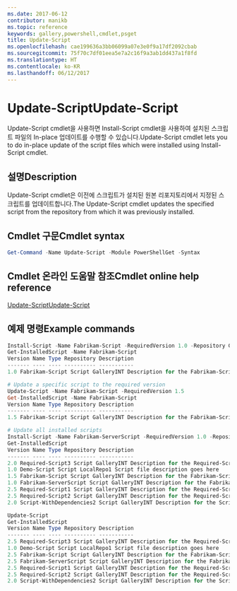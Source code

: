 ```yaml
---
ms.date: 2017-06-12
contributor: manikb
ms.topic: reference
keywords: gallery,powershell,cmdlet,psget
title: Update-Script
ms.openlocfilehash: cae199636a3bb06099a07e3e0f9a17df2092cbab
ms.sourcegitcommit: 75f70c7df01eea5e7a2c16f9a3ab1dd437a1f8fd
ms.translationtype: HT
ms.contentlocale: ko-KR
ms.lasthandoff: 06/12/2017
---
```

# <a name="update-script"></a><span data-ttu-id="b9567-103">Update-Script</span><span class="sxs-lookup"><span data-stu-id="b9567-103">Update-Script</span></span>

<span data-ttu-id="b9567-104">Update-Script cmdlet을 사용하면 Install-Script cmdlet을 사용하여 설치된 스크립트 파일의 In-place 업데이트를 수행할 수 있습니다.</span><span class="sxs-lookup"><span data-stu-id="b9567-104">Update-Script cmdlet lets you to do in-place update of the script files which were installed using Install-Script cmdlet.</span></span>

## <a name="description"></a><span data-ttu-id="b9567-105">설명</span><span class="sxs-lookup"><span data-stu-id="b9567-105">Description</span></span>

<span data-ttu-id="b9567-106">Update-Script cmdlet은 이전에 스크립트가 설치된 원본 리포지토리에서 지정된 스크립트를 업데이트합니다.</span><span class="sxs-lookup"><span data-stu-id="b9567-106">The Update-Script cmdlet updates the specified script from the repository from which it was previously installed.</span></span>

## <a name="cmdlet-syntax"></a><span data-ttu-id="b9567-107">Cmdlet 구문</span><span class="sxs-lookup"><span data-stu-id="b9567-107">Cmdlet syntax</span></span>

```powershell
Get-Command -Name Update-Script -Module PowerShellGet -Syntax
```
## <a name="cmdlet-online-help-reference"></a><span data-ttu-id="b9567-108">Cmdlet 온라인 도움말 참조</span><span class="sxs-lookup"><span data-stu-id="b9567-108">Cmdlet online help reference</span></span>

[<span data-ttu-id="b9567-109">Update-Script</span><span class="sxs-lookup"><span data-stu-id="b9567-109">Update-Script</span></span>](http://go.microsoft.com/fwlink/?LinkId=619787)

## <a name="example-commands"></a><span data-ttu-id="b9567-110">예제 명령</span><span class="sxs-lookup"><span data-stu-id="b9567-110">Example commands</span></span>
```powershell
Install-Script -Name Fabrikam-Script -RequiredVersion 1.0 -Repository GalleryINT -Scope
Get-InstalledScript -Name Fabrikam-Script
Version Name Type Repository Description
------- ---- ---- ---------- -----------
1.0 Fabrikam-Script Script GalleryINT Description for the Fabrikam-Script script

# Update a specific script to the required version
Update-Script -Name Fabrikam-Script -RequiredVersion 1.5
Get-InstalledScript -Name Fabrikam-Script
Version Name Type Repository Description
------- ---- ---- ---------- -----------
1.5 Fabrikam-Script Script GalleryINT Description for the Fabrikam-Script script

# Update all installed scripts
Install-Script -Name Fabrikam-ServerScript -RequiredVersion 1.0 -Repository GalleryINT -Scope CurrentUser
Get-InstalledScript
Version Name Type Repository Description
------- ---- ---- ---------- -----------
2.0 Required-Script3 Script GalleryINT Description for the Required-Script3 script
1.0 Demo-Script Script LocalRepo1 Script file description goes here
1.5 Fabrikam-Script Script GalleryINT Description for the Fabrikam-Script script
1.0 Fabrikam-ServerScript Script GalleryINT Description for the Fabrikam-ServerScript script
2.5 Required-Script1 Script GalleryINT Description for the Required-Script1 script
2.5 Required-Script2 Script GalleryINT Description for the Required-Script2 script
2.0 Script-WithDependencies2 Script GalleryINT Description for the Script-WithDependencies2 script

Update-Script
Get-InstalledScript
Version Name Type Repository Description
------- ---- ---- ---------- -----------
2.5 Required-Script3 Script GalleryINT Description for the Required-Script3 script
1.0 Demo-Script Script LocalRepo1 Script file description goes here
2.5 Fabrikam-Script Script GalleryINT Description for the Fabrikam-Script script
2.5 Fabrikam-ServerScript Script GalleryINT Description for the Fabrikam-ServerScript script
2.5 Required-Script1 Script GalleryINT Description for the Required-Script1 script
2.5 Required-Script2 Script GalleryINT Description for the Required-Script2 script
2.0 Script-WithDependencies2 Script GalleryINT Description for the Script-WithDependencies2 script
```

